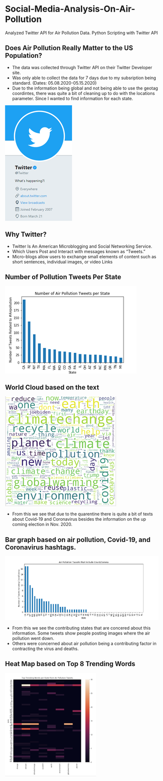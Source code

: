 # Social-Media-Analysis-On-Air-Pollution
Analyzed Twitter API for Air Pollution Data. Python Scripting with Twitter API


## Does Air Pollution Really Matter to the US Population?
* The data was collected through Twitter API on their Twitter Developer site. 
* Was only able to collect the data for 7 days due to my subsription being standard. (Dates: 05.08.2020-05.15.2020)
* Due to the information being global and not being able to use the geotag coordintes, 
  there was quite a bit of cleaning up to do with the locations parameter. Since I wanted
  to find information for each state. 

![Twitter](images/Twitter.png)
## Why Twitter?
* Twitter Is An American Microblogging and Social Networking Service.
* Which Users Post and Interact with messages known as “Tweets.”
* Micro-blogs allow users to exchange small elements of content such as short sentences, individual images, or video Links


## Number of Pollution Tweets Per State
![Tweets_State](images/Tweets_State.png)


## World Cloud based on the text
![Wordc_small.png](images/Wordc_small.png)


* From this we see that due to the quarentine there is quite a bit of texts about Covid-19 and Coronavirus besides the    information on the up coming election in Nov. 2020.

## Bar graph based on air pollution, Covid-19, and Coronavirus hashtags.  
![Covid_Corona](images/Covid_Corona.png)

* From this we see the contributing states that are concered about this information.  Some tweets show people posting images       where the air pollution went down.
* Others were concerned about air pollution being a contributing factor in contracting the virus and deaths.

## Heat Map based on Top 8 Trending Words 
![Heatm_small](images/Heatm_small.png)



